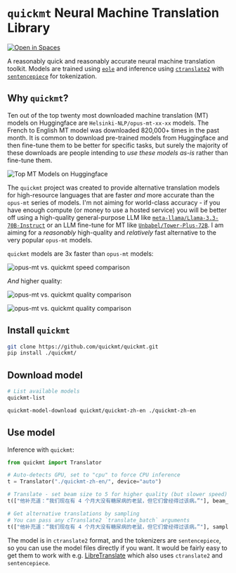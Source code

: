 # `quickmt` Neural Machine Translation Library 

<a href="https://huggingface.co/spaces/quickmt/QuickMT-Demo"><img src="https://huggingface.co/datasets/huggingface/badges/resolve/main/open-in-hf-spaces-lg-dark.svg" alt="Open in Spaces"></a>

A reasonably quick and reasonably accurate neural machine translation toolkit. Models are trained using [`eole`](https://github.com/eole-nlp/eole) and inference using [`ctranslate2`](https://github.com/OpenNMT/CTranslate2) with [`sentencepiece`](https://github.com/google/sentencepiece) for tokenization.

## Why `quickmt`?

Ten out of the top twenty most downloaded machine translation (MT) models on Huggingface are `Helsinki-NLP/opus-mt-xx-xx` models. The French to English MT model was downloaded 820,000+ times in the past month. It is common to download pre-trained models from Huggingface and then fine-tune them to be better for specific tasks, but surely the majority of these downloads are people intending to *use these models as-is* rather than fine-tune them. 

![Top MT Models on Huggingface](docs/blogs/img/top-hf-translation-models.png)

The `quickmt` project was created to provide alternative translation models for high-resource languages that are faster *and* more accurate than the `opus-mt` series of models. I'm not aiming for world-class accuracy - if you have enough compute (or money to use a hosted service) you will be better off using a high-quality general-purpose LLM like [`meta-llama/Llama-3.3-70B-Instruct`](https://huggingface.co/meta-llama/Llama-3.3-70B-Instruct) or an LLM fine-tune for MT like [`Unbabel/Tower-Plus-72B`](https://huggingface.co/Unbabel/Tower-Plus-72B). I am aiming for a *reasonably* high-quality and *relatively* fast alternative to the very popular `opus-mt` models. 

`quickmt` models are 3x faster than `opus-mt` models:

![opus-mt vs. quickmt speed comparison](docs/blogs/img/quickmt-opusmt-speed.png)

*And* higher quality:

![opus-mt vs. quickmt quality comparison](docs/blogs/img/quickmt-vs-opusmt-to-english.png)

![opus-mt vs. quickmt quality comparison](docs/blogs/img/quickmt-vs-opusmt-from-english.png)

## Install `quickmt`

```bash
git clone https://github.com/quickmt/quickmt.git
pip install ./quickmt/
```

## Download model

```bash
# List available models
quickmt-list

quickmt-model-download quickmt/quickmt-zh-en ./quickmt-zh-en
```

## Use model

Inference with `quickmt`:

```python
from quickmt import Translator

# Auto-detects GPU, set to "cpu" to force CPU inference
t = Translator("./quickmt-zh-en/", device="auto")

# Translate - set beam size to 5 for higher quality (but slower speed)
t(["他补充道：“我们现在有 4 个月大没有糖尿病的老鼠，但它们曾经得过该病。”"], beam_size=1)

# Get alternative translations by sampling
# You can pass any cTranslate2 `translate_batch` arguments
t(["他补充道：“我们现在有 4 个月大没有糖尿病的老鼠，但它们曾经得过该病。”"], sampling_temperature=1.2, beam_size=1, sampling_topk=50, sampling_topp=0.9)
```

The model is in `ctranslate2` format, and the tokenizers are `sentencepiece`, so you can use the model files directly if you want. It would be fairly easy to get them to work with e.g. [LibreTranslate](https://libretranslate.com/) which also uses `ctranslate2` and `sentencepiece`.
